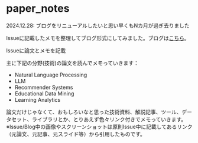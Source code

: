 # paper_notes

2024.12.28: ブログをリニューアルしたいと思い早くもNカ月が過ぎ去りました

Issueに記載したメモを整理してブログ形式にしてみました。ブログは[こちら](https://AkihikoWatanabe.github.io/paper_notes)。

Issueに論文とメモを記載

主に下記の分野(技術)の論文を読んでメモっていきます：
  - Natural Language Processing
  - LLM
  - Recommender Systems
  - Educational Data Mining
  - Learning Analytics

論文だけじゃなくて、おもしろいなと思った技術資料、解説記事、ツール、データセット、ライブラリとか、とりあえず色々リンク付きでメモっていきます。
※Issue/Blog中の画像やスクリーンショットは原則Issue中に記載してあるリンク（元論文、元記事、元スライド等）から引用したものです。
